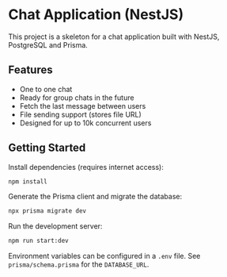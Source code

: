 # Chat Application (NestJS)

This project is a skeleton for a chat application built with NestJS, PostgreSQL and Prisma.

## Features

- One to one chat
- Ready for group chats in the future
- Fetch the last message between users
- File sending support (stores file URL)
- Designed for up to 10k concurrent users

## Getting Started

Install dependencies (requires internet access):

```bash
npm install
```

Generate the Prisma client and migrate the database:

```bash
npx prisma migrate dev
```

Run the development server:

```bash
npm run start:dev
```

Environment variables can be configured in a `.env` file. See `prisma/schema.prisma` for the `DATABASE_URL`.

